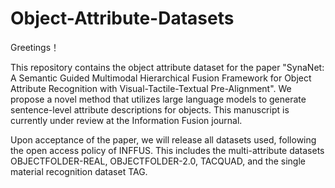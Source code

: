 # Object-Attribute-Datasets
Greetings！

  This repository contains the object attribute dataset for the paper "SynaNet: A Semantic Guided Multimodal Hierarchical Fusion Framework for Object Attribute Recognition with Visual-Tactile-Textual Pre-Alignment". We propose a novel method that utilizes large language models to generate sentence-level attribute descriptions for objects. This manuscript is currently under review at the Information Fusion journal.

  Upon acceptance of the paper, we will release all datasets used, following the open access policy of INFFUS. This includes the multi-attribute datasets OBJECTFOLDER-REAL, OBJECTFOLDER-2.0, TACQUAD, and the single material recognition dataset TAG.
